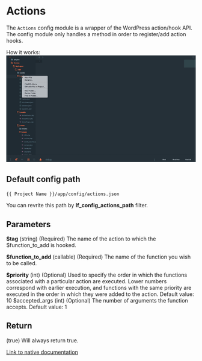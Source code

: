 Actions
===

The `Actions` config module is a wrapper of the WordPress action/hook API. The config module only handles a method in order to register/add action hooks.

How it works: ![Actions](images/actions.gif)

Default config path
---
`{{ Project Name }}/app/config/actions.json`

You can revrite this path by __lf\_config\_actions\_path__ filter.

Parameters
---
__$tag__
(string) (Required) The name of the action to which the $function_to_add is hooked.

__$function\_to\_add__
(callable) (Required) The name of the function you wish to be called.

__$priority__
(int) (Optional) Used to specify the order in which the functions associated with a particular action are executed. Lower numbers correspond with earlier execution, and functions with the same priority are executed in the order in which they were added to the action.
Default value: 10
$accepted_args
(int) (Optional) The number of arguments the function accepts.
Default value: 1

Return
---

(true) Will always return true.

[Link to native documentation](https://developer.wordpress.org/reference/functions/add_action/)